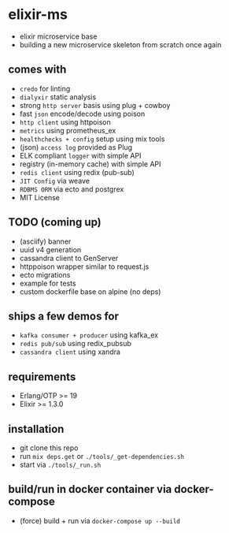 # elixir-ms
- elixir microservice base
- building a new microservice skeleton from scratch once again

## comes with
- `credo` for linting
- `dialyxir` static analysis
- strong `http server` basis using plug + cowboy
- fast `json` encode/decode using poison
- `http client` using httpoison
- `metrics` using prometheus_ex
- `healthchecks + config` setup using mix tools
- (json) `access log` provided as Plug
- ELK compliant `logger` with simple API
- registry (in-memory cache) with simple API
- `redis client` using redix (pub-sub)
- `JIT Config` via weave
- `RDBMS ORM` via ecto and postgrex
- MIT License

## TODO (coming up)
- (asciify) banner
- uuid v4 generation
- cassandra client to GenServer
- httppoison wrapper similar to request.js
- ecto migrations
- example for tests
- custom dockerfile base on alpine (no deps)

## ships a few demos for
- `kafka consumer + producer` using kafka_ex
- `redis pub/sub` using redix_pubsub
- `cassandra client` using xandra

## requirements
- Erlang/OTP >= 19
- Elixir >= 1.3.0

## installation
- git clone this repo
- run `mix deps.get` or `./tools/_get-dependencies.sh`
- start via `./tools/_run.sh`

## build/run in docker container via docker-compose
- (force) build + run via `docker-compose up --build`